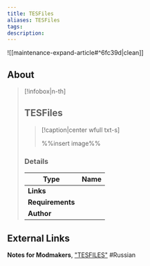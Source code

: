```yaml
---
title: TESFiles
aliases: TESFiles
tags: 
description:
---
```


![[maintenance-expand-article#^6fc39d|clean]]

## About

> [!infobox|n-th]
> 
> ## TESFiles
> 
> > [!caption|center wfull txt-s]
> > 
> > %%insert image%%
> > 
> 
> ### Details
> 
> | Type | Name |
> | --- | --- |
> | **Links** |  |
> | **Requirements** |  |
> | **Author** |  |

## External Links

**Notes for Modmakers**, ["TESFILES"](https://morrowind-nif.github.io/Notes_EN/module_2_7_2_2_5_6.htm?ms=EgAAAAACAAAAAAAgAAAAAAAAAAAAAAJQCAE%3D&st=MA%3D%3D&sct=MA%3D%3D&mw=MjU2) #Russian